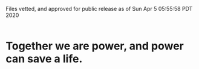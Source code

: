 Files vetted, and approved for public release as of Sun Apr  5 05:55:58 PDT 2020<br><br><h1>Together we are power, and power can save a life.</h1>
